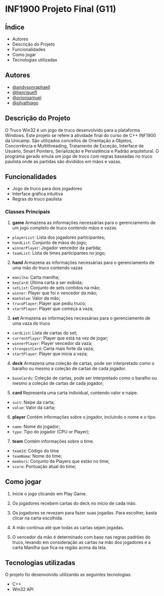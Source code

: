 # INF1900 Projeto Final (G11)

## Índice
- Autores
- Descrição do Projeto
- Funcionalidades
- Como jogar
- Tecnologias utilizadas

## Autores
- [@andysonraphaell](https://www.github.com/andysonraphaell)
- [@henriquefl](https://www.github.com/henriquefl)
- [@orionsamuel](https://www.github.com/orionsamuel)
- [@silvathiago](https://www.github.com/silvathiago)

## Descrição do Projeto
O Truco Win32 é um jogo de truco desenvolvido para a plataforma Windows. Este projeto se refere à atividade final do curso de C++ INF1900 da Unicamp. São utilizados conceitos de Orientação a Objetos, Concorrência e Multithreading, Tratamento de Exceção, Interface de Usuário, Smart Pointers, Serialização e Persistência e Padrão arquitetural. 
O programa gerado emula um jogo de truco com regras baseadas no truco paulista onde as partidas são divididos em mãos e vazas.

## Funcionalidades
- Jogo de truco para dois jogadores
- Interface gráfica intuitiva
- Regras do truco paulista

### Classes Principais

1. **game**
Armazena as informações necessárias para o gerenciamento de um jogo completo de truco contendo mãos e vazas.

- `playerList`: Lista dos jogadores participantes;
- `handList`: Conjunto de mãos do jogo;
- `winnerPlayer`: Jogador vencedor da partida;
- `teamList`: Lista de times participantes no jogo;

2. **hand**
Armazena as informações necessárias para o gerenciamento de uma mão do truco contendo vazas

- `manilha`: Carta manilha;
- `keyCard`: Última carta a ser exibida;
- `setList`: Conjunto de sets contidos na mão;
- `winner`: Player que foi o vencedor da mão;
- `maoValue`: Valor da mão;
- `trucoPlayer`: Player que pediu truco;
- `startPlayer`: Player que começa a vaza;

3. **set**
Armazena as informações necessárias para o gerenciamento de uma vaza do truco

- `cardList`: Lista de cartas do set;
- `currentPlayer`: Player que está na vez de jogar;
- `winnerPlayer`: Player vencedor da vaza;
- `strongestCard`: Carta mais forte da vaza;
- `startPlayer`: Player que inicia a vaza;

4. **deck**
Armazena uma coleção de cartas, pode ser interpretado como o baralho ou mesmo a coleção de cartas de cada jogador.

- `baseCards`: Coleção de cartas, pode ser interpretado como o baralho ou mesmo a coleção de cartas de cada jogador;

5. **card**
Representa uma carta individual, contendo valor e naipe.

- `suit`: Naipe da carta;
- `value`: Valor da carta;

6. **player**
Contém informações sobre o jogador, incluindo o nome e o tipo.

- `name`: Nome do jogador;
- `type`: Tipo do jogador (CPU or Player);

7. **team**
Contém informações sobre o time.

- `teamId`: Código do time
- `teamName`: Nome do time;
- `members`: Conjunto de Players que estão no time;
- `score`: Pontuação atual do time;


## Como jogar

1. Inicie o jogo clicando em Play Game.

2. Os jogadores recebem cartas do deck no início de cada mão.

3. Os jogadores se revezam para fazer suas jogadas. Para escolher, basta clicar na carta escolhida.

4. A mão continua até que todas as cartas sejam jogadas.

5. O vencedor da mão é determinado com base nas regras padrões do truco, levando em consideração as cartas na mão dos jogadores e a carta Manilha que fica na região acima da tela.

## Tecnologias utilizadas
O projeto foi desenvolvido utilizando as seguintes tecnologias:
- C++
- Win32 API